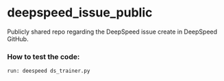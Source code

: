 # deepspeed_issue_public
Publicly shared repo regarding the DeepSpeed issue create in DeepSpeed GitHub.

### How to test the code:
`run: deespeed ds_trainer.py`
